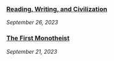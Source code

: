 ### [Reading, Writing, and Civilization](/blog/reading-writing-civilization)

_September 26, 2023_

### [The First Monotheist](/blog/rome/worlds-first-monotheist)

_September 21, 2023_
